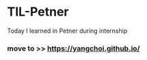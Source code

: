 # TIL-Petner
Today I learned in Petner during internship

### move to >> https://yangchoi.github.io/
